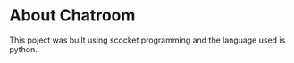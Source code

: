 # About Chatroom 

This poject was built using scocket programming and the language used is python. 
